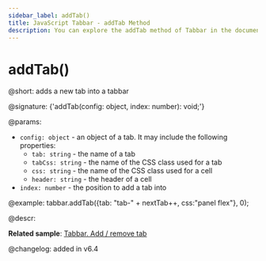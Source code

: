 ```yaml
---
sidebar_label: addTab()
title: JavaScript Tabbar - addTab Method 
description: You can explore the addTab method of Tabbar in the documentation of the DHTMLX JavaScript UI library. Browse developer guides and API reference, try out code examples and live demos, and download a free 30-day evaluation version of DHTMLX Suite.
---
```


# addTab()

@short: adds a new tab into a tabbar

@signature: {'addTab(config: object, index: number): void;'}

@params:
- `config: object` - an object of a tab. It may include the following properties:
    - `tab: string` - the name of a tab
    - `tabCss: string` - the name of the CSS class used for a tab
    - `css: string` - the name of the CSS class used for a cell
    - `header: string` - the header of a cell 
- `index: number` - the position to add a tab into

@example:
tabbar.addTab({tab: "tab-" + nextTab++, css:"panel flex"}, 0);

@descr:

**Related sample**: [Tabbar. Add / remove tab](https://snippet.dhtmlx.com/z5vjj83y)

@changelog: added in v6.4

[comment]: # (@relatedapi: tabbar/api/tabbar_removetab_method.md)

[comment]: # (@related: tabbar/work_with_tabbar.md#addingremoving-tabs)
